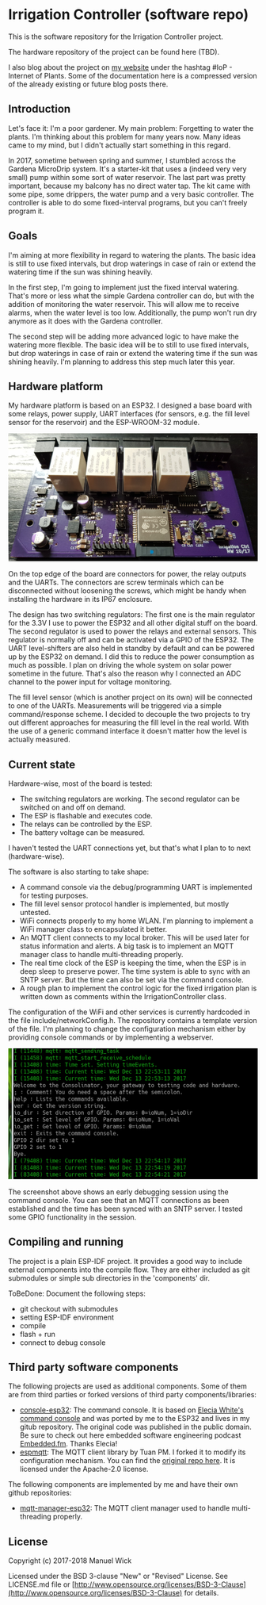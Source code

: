 # Irrigation Controller (software repo)

This is the software repository for the Irrigation Controller project.

The hardware repository of the project can be found here (TBD).

I also blog about the project on [my website](https://www.matronix.de/tag/iop/) under the hashtag #IoP - Internet of Plants. Some of the documentation here is a compressed version of the already existing or future blog posts there.

## Introduction

Let's face it: I'm a poor gardener. My main problem: Forgetting to water the plants. I'm thinking about this problem for many years now. Many ideas came to my mind, but I didn't actually start something in this regard.

In 2017, sometime between spring and summer, I stumbled across the Gardena MicroDrip system. It's a starter-kit that uses a (indeed very very small) pump within some sort of water reservoir. The last part was pretty important, because my balcony has no direct water tap. The kit came with some pipe, some drippers, the water pump and a very basic controller. The controller is able to do some fixed-interval programs, but you can't freely program it.

## Goals

I'm aiming at more flexibility in regard to watering the plants. The basic idea is still to use fixed intervals, but drop waterings in case of rain or extend the watering time if the sun was shining heavily.

In the first step, I'm going to implement just the fixed interval watering. That's more or less what the simple Gardena controller can do, but with the addition of monitoring the water reservoir. This will allow me to receive alarms, when the water level is too low. Additionally, the pump won't run dry anymore as it does with the Gardena controller.

The second step will be adding more advanced logic to have make the watering more flexible. The basic idea will be to still to use fixed intervals, but drop waterings in case of rain or extend the watering time if the sun was shining heavily. I'm planning to address this step much later this year.

## Hardware platform

My hardware platform is based on an ESP32. I designed a base board with some relays, power supply, UART interfaces (for sensors, e.g. the fill level sensor for the reservoir) and the ESP-WROOM-32 module.

![Irrigation Controller main board](doc/irrigation_ctrl_article.jpg)

On the top edge of the board are connectors for power, the relay outputs and the UARTs. The connectors are screw terminals which can be disconnected without loosening the screws, which might be handy when installing the hardware in its IP67 enclosure.

The design has two switching regulators: The first one is the main regulator for the 3.3V I use to power the ESP32 and all other digital stuff on the board. The second regulator is used to power the relays and external sensors. This regulator is normally off and can be activated via a GPIO of the ESP32. The UART level-shifters are also held in standby by default and can be powered up by the ESP32 on demand. I did this to reduce the power consumption as much as possible. I plan on driving the whole system on solar power sometime in the future. That's also the reason why I connected an ADC channel to the power input for voltage monitoring.

The fill level sensor (which is another project on its own) will be connected to one of the UARTs. Measurements will be triggered via a simple command/response scheme. I decided to decouple the two projects to try out different approaches for measuring the fill level in the real world. With the use of a generic command interface it doesn't matter how the level is actually measured.

## Current state

Hardware-wise, most of the board is tested:

* The switching regulators are working. The second regulator can be switched on and off on demand.
* The ESP is flashable and executes code.
* The relays can be controlled by the ESP.
* The battery voltage can be measured.

I haven't tested the UART connections yet, but that's what I plan to to next (hardware-wise).

The software is also starting to take shape:

* A command console via the debug/programming UART is implemented for testing purposes.
* The fill level sensor protocol handler is implemented, but mostly untested.
* WiFi connects properly to my home WLAN. I'm planning to implement a WiFi manager class to encapsulated it better.
* An MQTT client connects to my local broker. This will be used later for status information and alerts. A big task is to implement an MQTT manager class to handle multi-threading properly.
* The real time clock of the ESP is keeping the time, when the ESP is in deep sleep to preserve power. The time system is able to sync with an SNTP server. But the time can also be set via the command console.
* A rough plan to implement the control logic for the fixed irrigation plan is written down as comments within the IrrigationController class.

The configuration of the WiFi and other services is currently hardcoded in the file include/networkConfig.h. The repository contains a template version of the file. I'm planning to change the configuration mechanism either by providing console commands or by implementing a webserver.

![Early debugging session on the command console](doc/irrigation_control_bringup_console.png)

The screenshot above shows an early debugging session using the command console. You can see that an MQTT connections as been established and the time has been synced with an SNTP server. I tested some GPIO functionality in the session.

## Compiling and running

The project is a plain ESP-IDF project. It provides a good way to include external components into the compile flow. They are either included as git submodules or simple sub directories in the 'components' dir.

ToBeDone: Document the following steps:

* git checkout with submodules
* setting ESP-IDF environment
* compile
* flash + run
* connect to debug console

## Third party software components

The following projects are used as additional components. Some of them are from third parties or forked versions of third party components/libraries:

* [console-esp32](https://github.com/mwick83/console-esp32): The command console. It is based on [Elecia White's command console](https://github.com/eleciawhite/reusable/) and was ported by me to the ESP32 and lives in my gitub repository. The original code was published in the public domain. Be sure to check out here embedded software engineering podcast [Embedded.fm](http://embedded.fm/). Thanks Elecia!
* [espmqtt](https://github.com/mwick83/espmqtt): The MQTT client library by Tuan PM. I forked it to modify its configuration mechanism. You can find the [original repo here](https://github.com/tuanpmt/espmqtt). It is licensed under the Apache-2.0 license.

The following components are implemented by me and have their own github repositories:

* [mqtt-manager-esp32](https://github.com/mwick83/mqtt-manager-esp32): The MQTT client manager used to handle multi-threading properly.

## License

Copyright (c) 2017-2018 Manuel Wick

Licensed under the BSD 3-clause "New" or "Revised" License.
See LICENSE.md file or [http://www.opensource.org/licenses/BSD-3-Clause](http://www.opensource.org/licenses/BSD-3-Clause) for details.
